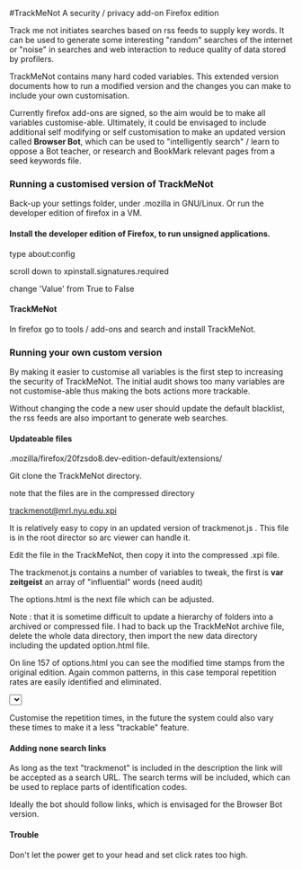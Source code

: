 #TrackMeNot
A security / privacy add-on Firefox edition

Track me not initiates searches based on rss feeds to supply key words. It can be used to generate some interesting "random" searches of the internet or "noise" in searches and web interaction to reduce quality of data stored by profilers.


TrackMeNot contains many hard coded variables. This extended version documents how to run a modified version and the changes you can make to include your own customisation.

Currently firefox add-ons are signed, so the aim would be to make all variables customise-able. Ultimately, it could be envisaged to include additional self modifying or self customisation to make an updated version called **Browser Bot**, which can be used to "intelligently search" / learn to oppose a Bot teacher, or research and BookMark relevant pages from a seed keywords file.

### Running a customised version of TrackMeNot

Back-up your settings folder, under .mozilla in GNU/Linux. Or run the developer edition of firefox in a VM.


#### Install the developer edition of Firefox, to run unsigned applications.

type about:config

scroll down to xpinstall.signatures.required 

change 'Value' from True to False

#### TrackMeNot

In firefox go to tools / add-ons and search and install TrackMeNot.  


### Running your own custom version

By making it easier to customise all variables is the first step to increasing the security of TrackMeNot. The initial audit shows too many variables are not customise-able thus making the bots actions more trackable.

Without changing the code a new user should update the default blacklist, the rss feeds are also important to generate web searches.

#### Updateable files


.mozilla/firefox/20fzsdo8.dev-edition-default/extensions/

Git clone the TrackMeNot directory.

note that the files are in the compressed directory

trackmenot@mrl.nyu.edu.xpi

It is relatively easy to copy in an updated version of trackmenot.js . This file is in the root director so arc viewer can handle it.

Edit the file in the TrackMeNot, then copy it into the compressed .xpi file.

The trackmenot.js contains a number of variables to tweak, the first is **var zeitgeist** an array of "influential" words (need audit) 

The options.html is the next file which can be adjusted.

Note : that it is sometime difficult to update a hierarchy of folders into a archived or compressed file. I had to back up the TrackMeNot archive file, delete the whole data directory, then import the new data directory including the updated option.html file. 

On line 157 of options.html you can see the modified time stamps from the  original edition. Again common patterns, in this case temporal repetition rates are easily identified and eliminated.

 <select id ="trackmenot-opt-timeout">
                                                        <option data-l10n-id="tmn.option.freq.10pm" id="t0" value="6000" > </option>
                                                        <option data-l10n-id="tmn.option.freq.5pm" id="t1" value="12000"  > </option>
                                                        <option data-l10n-id="tmn.option.freq.1pm" id="t2" value="60000"  > </option>
                                                        <option data-l10n-id="tmn.option.freq.30ph" id="t3" value="120000" > </option>
                                                        <option data-l10n-id="tmn.option.freq.10ph" id="t4" value="360000" > </option>
                                                        <option data-l10n-id="tmn.option.freq.1ph" id="t5" value="3600000"> </option>
</select>

Customise the repetition times, in the future the system could also vary these times to make it a less "trackable" feature.

#### Adding none search links

As long as the text "trackmenot" is included in the description the link will be accepted as a search URL. The search terms will be included, which can be used to replace parts of identification codes.

Ideally the bot should follow links, which is envisaged for the Browser Bot version.


#### Trouble

Don't let the power get to your head and set click rates too high.

